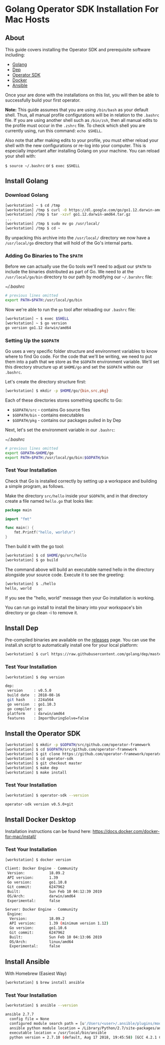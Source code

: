 # Golang Operator SDK Installation For Mac Hosts


## About

This guide covers installing the Operator SDK and prerequisite software including:

* [Golang](#install-golang)
* [Dep](#install-dep)
* [Operator SDK](#install-the-operator-sdk)
* [Docker](#install-docker-desktop)
* [Ansible](#install-ansible)

Once your are done with the installations on this list, you will then be able to successfully build your first operator.

**Note:** This guide assumes that you are using `/bin/bash` as your default shell. Thus, all manual profile configurations will be in relation to the `.bashrc` file. If you are using another shell such as `/bin/zsh`, then all manual edits to the profile must occur in the `.zshrc` file. To check which shell you are currently using, run this command: `echo $SHELL`.

Also note that after making edits to your profile, you must either reload your shell with the new configurations or re-log into your computer. This is especially important after installing Golang on your machine. You can reload your shell with:

`$ source ~/.bashrc` or `$ exec $SHELL`

## Install Golang

### Download Golang

```bash
[workstation] ~ $ cd /tmp
[workstation] /tmp $ curl -O https://dl.google.com/go/go1.12.darwin-amd64.tar.gz
[workstation] /tmp $ tar -xzvf go1.12.darwin-amd64.tar.gz
...
[workstation] /tmp $ sudo mv go /usr/local/
[workstation] /tmp $ cd ~
```

By unpacking this archive into the `/usr/local/` directory we now have a `/usr/local/go` directory that will hold of the Go's internal parts.

### Adding Go Binaries to The `$PATH`

Before we can actually use the Go tools we'll need to adjust our `$PATH` to include the binaries distributed as part of Go. We need to at the `/usr/local/go/bin` directory to our path by modifying our `~/.barshrc` file:

_~/.bashrc_
```bash
# previous lines omitted
export PATH=$PATH:/usr/local/go/bin
```

Now we're able to run the `go` tool after reloading our `.bashrc` file:

```bash
[workstation] ~ $ exec $SHELL
[workstation] ~ $ go version
go version go1.12 darwin/amd64
```

### Setting Up the `$GOPATH`

Go uses a very specific folder structure and environment variables to know where to find Go code. For the code that we'll be writing, we need to put them into a path that we store as the `$GOPATH` environment variable. We'll set this directory structure up at `$HOME/go` and set the `$GOPATH` within our `.bashrc`.

Let's create the directory structure first:

```bash
[workstation] $ mkdir -p $HOME/go/{bin,src,pkg}
```

Each of these directories stores something specific to Go:

* `$GOPATH/src` - contains Go source files
* `$GOPATH/bin` - contains executables
* `$GOPATH/pkg` - contains our packages pulled in by Dep

Next, let's set the environment variable in our `.bashrc`:

_~/.bashrc_
```bash
# previous lines omitted
export GOPATH=$HOME/go
export PATH=$PATH:/usr/local/go/bin:$GOPATH/bin
```

### Test Your Installation

Check that Go is installed correctly by setting up a workspace and building a simple program, as follows.

Make the directory `src/hello` inside your `$GOPATH`, and in that directory create a file named `hello.go` that looks like:

```go
package main

import "fmt"

func main() {
	fmt.Printf("hello, world\n")
}
```

Then build it with the go tool:

```bash
[workstation] $ cd $HOME/go/src/hello
[workstation] $ go build
```

The command above will build an executable named hello in the directory alongside your source code. Execute it to see the greeting:

```bash
[workstation] $ ./hello
hello, world
```

If you see the "hello, world" message then your Go installation is working.

You can run go install to install the binary into your workspace's bin directory or go clean -i to remove it.

## Install Dep

Pre-compiled binaries are available on the [releases](https://github.com/golang/dep/releases) page. You can use the install.sh script to automatically install one for your local platform:

```bash
[workstation] $ curl https://raw.githubusercontent.com/golang/dep/master/install.sh | sh
```

### Test Your Installation

```bash
[workstation] $ dep version

dep:
 version     : v0.5.0
 build date  : 2018-08-16
 git hash    : 224a564
 go version  : go1.10.3
 go compiler : gc
 platform    : darwin/amd64
 features    : ImportDuringSolve=false
```

## Install the Operator SDK

```bash
[workstation] $ mkdir -p $GOPATH/src/github.com/operator-framework
[workstation] $ cd $GOPATH/src/github.com/operator-framework
[workstation] $ git clone https://github.com/operator-framework/operator-sdk
[workstation] $ cd operator-sdk
[workstation] $ git checkout master
[workstation] $ make dep
[workstation] $ make install
```

### Test Your Installation

```bash
[workstation] $ operator-sdk --version

operator-sdk version v0.5.0+git
```

## Install Docker Desktop

Installation instructions can be found here: https://docs.docker.com/docker-for-mac/install/

### Test Your Installation

```bash
[workstation] $ docker version

Client: Docker Engine - Community
 Version:           18.09.2
 API version:       1.39
 Go version:        go1.10.8
 Git commit:        6247962
 Built:             Sun Feb 10 04:12:39 2019
 OS/Arch:           darwin/amd64
 Experimental:      false

Server: Docker Engine - Community
 Engine:
  Version:          18.09.2
  API version:      1.39 (minimum version 1.12)
  Go version:       go1.10.6
  Git commit:       6247962
  Built:            Sun Feb 10 04:13:06 2019
  OS/Arch:          linux/amd64
  Experimental:     false
```

## Install Ansible

With Homebrew (Easiest Way)

```bash
[workstation] $ brew install ansible
```

### Test Your Installation

```bash
[workstation] $ ansible --version

ansible 2.7.7
  config file = None
  configured module search path = [u'/Users/<user>/.ansible/plugins/modules', u'/usr/share/ansible/plugins/modules']
  ansible python module location = /Library/Python/2.7/site-packages/ansible
  executable location = /usr/local/bin/ansible
  python version = 2.7.10 (default, Aug 17 2018, 19:45:58) [GCC 4.2.1 Compatible Apple LLVM 10.0.0 (clang-1000.0.42)]
```
